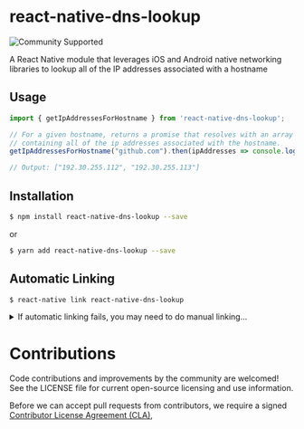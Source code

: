 # react-native-dns-lookup

![Community Supported](https://img.shields.io/badge/Support%20Level-Community%20Supported-457387.svg)

A React Native module that leverages iOS and Android native networking libraries to lookup all of the IP addresses associated with a hostname

## Usage
```javascript
import { getIpAddressesForHostname } from 'react-native-dns-lookup';

// For a given hostname, returns a promise that resolves with an array of strings
// containing all of the ip addresses associated with the hostname.
getIpAddressesForHostname("github.com").then(ipAddresses => console.log(ipAddresses));

// Output: ["192.30.255.112", "192.30.255.113"]
```

## Installation
``` bash
$ npm install react-native-dns-lookup --save
```

or

``` bash
$ yarn add react-native-dns-lookup --save
```

## Automatic Linking

``` bash
$ react-native link react-native-dns-lookup
```

<details>
  <summary>If automatic linking fails, you may need to do manual linking...</summary>

## Manual Linking

### iOS

1. In XCode, in the project navigator, right click `Libraries` ➜ `Add Files to [your project's name]`
2. Go to `node_modules` ➜ `react-native-dns-lookup` and add `RNDnsLookup.xcodeproj`
3. In XCode, in the project navigator, select your project. Add `libRNDnsLookup.a` to your project's `Build Phases` ➜ `Link Binary With Libraries`
4. Run your project (`Cmd+R`)

### Android

1. Open up `android/app/src/main/java/[...]/MainActivity.java`
  - Add `import com.reactlibrary.RNDnsLookupPackage;` to the imports at the top of the file
  - Add `new RNDnsLookupPackage()` to the list returned by the `getPackages()` method
2. Append the following lines to `android/settings.gradle`:
  	```
  	include ':react-native-dns-lookup'
  	project(':react-native-dns-lookup').projectDir = new File(rootProject.projectDir, '../node_modules/react-native-dns-lookup/android')
  	```
3. Insert the following lines inside the dependencies block in `android/app/build.gradle`:
  	```
      compile project(':react-native-dns-lookup')
  	```
</details>

# Contributions

Code contributions and improvements by the community are welcomed!
See the LICENSE file for current open-source licensing and use information.

Before we can accept pull requests from contributors, we require a signed [Contributor License Agreement (CLA)](http://tableau.github.io/contributing.html),
